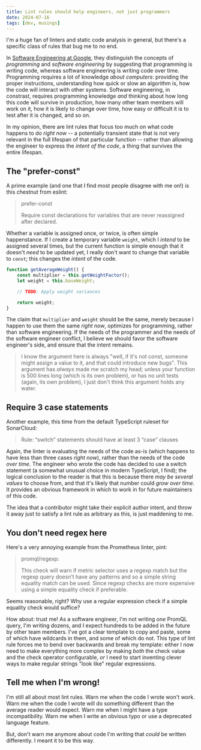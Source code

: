 ```yaml
---
title: Lint rules should help engineers, not just programmers
date: 2024-07-16
tags: [dev, musings]
---
```


I'm a huge fan of linters and static code analysis in general, but there's a specific class of rules that bug me to no end.

In [Software Engineering at Google](https://abseil.io/resources/swe-book), they distinguish the concepts of _programming_ and _software engineering_ by suggesting that programming is writing code, whereas software engineering is writing code over time. Programming requires a lot of knowledge _about computers_: providing the proper instructions, understanding how quick or slow an algorithm is, how the code will interact with other systems. Software engineering, in constrast, requires programming knowledge _and_ thinking about how long this code will survive in production, how many other team members will work on it, how it is likely to change over time, how easy or difficult it is to test after it is changed, and so on.

In my opinion, there are lint rules that focus too much on what code happens to do _right now_ -- a potentially transient state that is not very relevant in the full lifespan of that particular function -- rather than allowing the engineer to express the _intent of the code_, a thing that survives the entire lifespan.

## The "prefer-const"

A prime example (and one that I find most people disagree with me on!) is this chestnut from eslint:

> prefer-const
>
> Require const declarations for variables that are never reassigned after declared.

Whether a variable is assigned once, or twice, is often simple happenstance. If I create a temporary variable `weight`, which I _intend_ to be assigned several times, but the current function is simple enough that it doesn't _need_ to be updated yet, I really don't want to change that variable to `const`; this changes the _intent_ of the code.

```js
function getAverageWeight() {
	const multiplier = this.getWeightFactor();
	let weight = this.baseWeight;

	// TODO: Apply weight variances

	return weight;
}
```

The claim that `multiplier` and `weight` should be the same, merely because I happen to use them the same _right now_, optimizes for programming, rather than software engineering. If the needs of the programmer and the needs of the software engineer conflict, I believe we should favor the software engineer's side, and ensure that the intent remains.

> I know the argument here is always "well, if it's not const, someone might assign a value to it, and that could introduce new bugs". This argument has _always_ made me scratch my head; unless your function is 500 lines long (which is its own problem), or has no unit tests (again, its own problem), I just don't think this argument holds any water.

## Require 3 case statements

Another example, this time from the default TypeScript ruleset for SonarCloud:

> Rule: “switch” statements should have at least 3 “case” clauses

Again, the linter is evaluating the needs of the code as-is (which happens to have less than three cases _right now_), rather than the needs of the code _over time_. The engineer who wrote the code has decided to use a switch statement (a somewhat unusual choice in modern TypeScript, I find); the logical conclusion to the reader is that this is because there _may be several values_ to choose from, and that it's likely that number could _grow over time_. It provides an obvious framework in which to work in for future maintainers of this code.

The idea that a contributor might take their explicit author intent, and throw it away just to satisfy a lint rule as arbitrary as this, is just maddening to me.

## You don't need regex here

Here's a very annoying example from the Prometheus linter, pint:

> promql/regexp:
>
> This check will warn if metric selector uses a regexp match but the regexp query doesn’t have any patterns and so a simple string equality match can be used. Since regexp checks are more expensive using a simple equality check if preferable.

Seems reasonable, right? Why use a regular expression check if a simple equality check would suffice?

How about: trust me! As a software engineer, I'm not writing _one_ PromQL query, I'm writing dozens, and I expect hundreds to be added in the future by other team members. I've got a clear template to copy and paste, some of which have wildcards in them, and some of which do not. This type of lint rule forces me to bend over backwards and break my template: either I now need to make everything more complex by making _both_ the check value and the check operator configurable, _or_ I need to start inventing clever ways to make regular strings "look like" regular expressions.

## Tell me when I'm wrong!

I'm still all about most lint rules. Warn me when the code I wrote won't work. Warn me when the code I wrote will do something different than the average reader would expect. Warn me when I might have a type incompatibility. Warn me when I write an obvious typo or use a deprecated language feature.

But, don't warn me anymore about code I'm writing that _could_ be written differently. I meant it to be this way.
